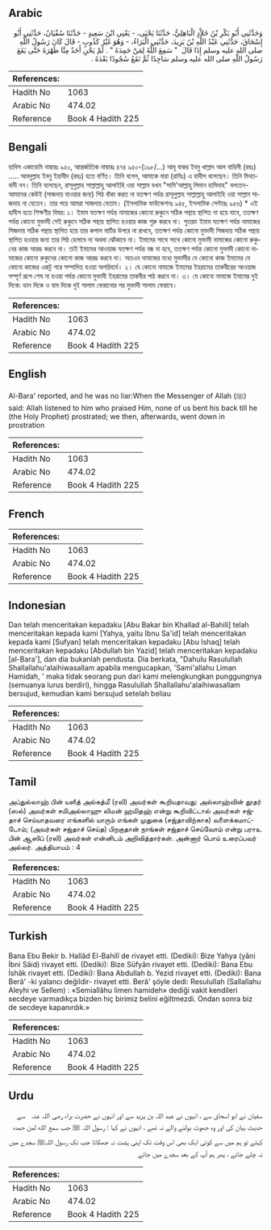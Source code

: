 ## Arabic


<div dir="rtl" lang="ar" style={{fontSize:'larger',backgroundColor:'#f8f9fa',padding:20}}>
وَحَدَّثَنِي أَبُو بَكْرِ بْنُ خَلاَّدٍ الْبَاهِلِيُّ، حَدَّثَنَا يَحْيَى، - يَعْنِي ابْنَ سَعِيدٍ - حَدَّثَنَا سُفْيَانُ، حَدَّثَنِي أَبُو إِسْحَاقَ، حَدَّثَنِي عَبْدُ اللَّهِ بْنُ يَزِيدَ، حَدَّثَنِي الْبَرَاءُ، - وَهُوَ غَيْرُ كَذُوبٍ - قَالَ كَانَ رَسُولُ اللَّهِ صلى الله عليه وسلم إِذَا قَالَ ‏ "‏ سَمِعَ اللَّهُ لِمَنْ حَمِدَهُ ‏"‏ ‏.‏ لَمْ يَحْنِ أَحَدٌ مِنَّا ظَهْرَهُ حَتَّى يَقَعَ رَسُولُ اللَّهِ صلى الله عليه وسلم سَاجِدًا ثُمَّ نَقَعُ سُجُودًا بَعْدَهُ ‏.‏
</div>
<div style={{backgroundColor:'#f8f9fa',padding:20, marginBottom: 10}}><table> <thead> <tr> <th>References:</th> <th></th> </tr> </thead> <tbody><tr><td>Hadith No</td><td>1063</td></tr><tr><td>Arabic No</td><td>474.02</td></tr><tr><td>Reference</td><td>Book 4 Hadith 225</td></tr></tbody></table></div>

## Bengali


<div dir="ltr" lang="bn" style={{fontSize:'larger',backgroundColor:'#f8f9fa',padding:20}}>
হাদিস একাডেমি নাম্বারঃ ৯৫০, আন্তর্জাতিক নাম্বারঃ ৪৭৪ ৯৫০-(১৯৮/...) আবূ বাকর ইবনু খাল্লাদ আল বাহিলী (রহঃ) ..... আবদুল্লাহ ইবনু ইয়াযীদ (রহঃ) হতে বর্ণিত। তিনি বলেন, আমাকে বারা (রাযিঃ) এ হাদীস বলেছেন। তিনি মিথ্যাবাদী নন। তিনি বলেছেন, রাসূলুল্লাহ সাল্লাল্লাহু আলাইহি ওয়া সাল্লাম যখন "সামি'আল্লাহু লিমান হামিদাহ" বলতেন- আমাদের কেউই (সাজদায় যাওয়ার জন্য) পিঠ বাঁকা করত না যতক্ষণ পর্যন্ত রাসূলুল্লাহ সাল্লাল্লাহু আলাইহি ওয়া সাল্লাম সাজদায় না যেতেন। তার পরে আমরা সাজদায় যেতাম। (ইসলামিক ফাউন্ডেশনঃ ৯৪৫, ইসলামিক সেন্টারঃ ৯৫৬) * এই হাদীস হতে শিক্ষণীয় বিষয়: ১। ইমাম যতক্ষণ পর্যন্ত নামাজের কোনো রুকুনে সঠিক পন্থায় স্থাপিত না হয়ে যাবে, ততক্ষণ পর্যন্ত কোনো মুক্তাদী সেই রুকুনে সঠিক পন্থায় স্থাপিত হওয়ার কাজ শুরু করবে না। সুতরাং ইমাম যতক্ষণ পর্যন্ত নামাজের সিজদায় সঠিক পন্থায় স্থাপিত হয়ে তার কপাল মাটির উপরে না রাখবে, ততক্ষণ পর্যন্ত কোনো মুক্তাদী সিজদায় সঠিক পন্থায় স্থাপিত হওয়ার জন্য তার পিঠ হেলাবে না অথবা ঝোঁকাবে না। ইমামের সাথে সাথে কোনো মুক্তাদী নামাজের কোনো রুকুনের কাজ আরম্ভ করবে না। তাই ইমামের আওয়াজ যতক্ষণ পর্যন্ত বন্ধ না হবে, ততক্ষণ পর্যন্ত কোনো মুক্তাদী কোনো নামাজের কোনো রুকুনের কোনো কাজ আরম্ভ করবে না। অতএব নামাজের মধ্যে মুক্তাদীর যে কোনো কাজ ইমামের যে কোনো কাজের একটু পরে সম্পাদিত হওয়া অপরিহার্য। ২। যে কোনো নামাজে ইমামের ইহরামের তাকবীরের আওয়াজ সম্পূর্ণ রূপে শেষ না হওয়া পর্যন্ত কোনো মুক্তাদী ইহরামের তাকবীর পাঠ করবে না। ৩। যে কোনো নামাজে ইমামের দুই দিকে: ডান দিকে ও বাম দিকে দুই সালাম ফেরানোর পর মুক্তাদী সালাম ফেরাবে।
</div>
<div style={{backgroundColor:'#f8f9fa',padding:20, marginBottom: 10}}><table> <thead> <tr> <th>References:</th> <th></th> </tr> </thead> <tbody><tr><td>Hadith No</td><td>1063</td></tr><tr><td>Arabic No</td><td>474.02</td></tr><tr><td>Reference</td><td>Book 4 Hadith 225</td></tr></tbody></table></div>

## English


<div dir="ltr" lang="en" style={{fontSize:'larger',backgroundColor:'#f8f9fa',padding:20}}>
Al-Bara' reported, and he was no liar:When the Messenger of Allah (ﷺ) said: Allah listened to him who praised Him, none of us bent his back till he (the Holy Prophet) prostrated; we then, afterwards, went down in prostration
</div>
<div style={{backgroundColor:'#f8f9fa',padding:20, marginBottom: 10}}><table> <thead> <tr> <th>References:</th> <th></th> </tr> </thead> <tbody><tr><td>Hadith No</td><td>1063</td></tr><tr><td>Arabic No</td><td>474.02</td></tr><tr><td>Reference</td><td>Book 4 Hadith 225</td></tr></tbody></table></div>

## French


<div dir="ltr" lang="fr" style={{fontSize:'larger',backgroundColor:'#f8f9fa',padding:20}}>

</div>
<div style={{backgroundColor:'#f8f9fa',padding:20, marginBottom: 10}}><table> <thead> <tr> <th>References:</th> <th></th> </tr> </thead> <tbody><tr><td>Hadith No</td><td>1063</td></tr><tr><td>Arabic No</td><td>474.02</td></tr><tr><td>Reference</td><td>Book 4 Hadith 225</td></tr></tbody></table></div>

## Indonesian


<div dir="ltr" lang="id" style={{fontSize:'larger',backgroundColor:'#f8f9fa',padding:20}}>
Dan telah menceritakan kepadaku [Abu Bakar bin Khallad al-Bahili] telah menceritakan kepada kami [Yahya, yaitu Ibnu Sa'id] telah menceritakan kepada kami [Sufyan] telah menceritakan kepadaku [Abu Ishaq] telah menceritakan kepadaku [Abdullah bin Yazid] telah menceritakan kepadaku [al-Bara'], dan dia bukanlah pendusta. Dia berkata, "Dahulu Rasulullah Shallallahu'alaihiwasallam apabila mengucapkan, 'Sami'allahu Liman Hamidah, ' maka tidak seorang pun dari kami melengkungkan punggungnya (semuanya lurus berdiri), hingga Rasulullah Shallallahu'alaihiwasallam bersujud, kemudian kami bersujud setelah beliau
</div>
<div style={{backgroundColor:'#f8f9fa',padding:20, marginBottom: 10}}><table> <thead> <tr> <th>References:</th> <th></th> </tr> </thead> <tbody><tr><td>Hadith No</td><td>1063</td></tr><tr><td>Arabic No</td><td>474.02</td></tr><tr><td>Reference</td><td>Book 4 Hadith 225</td></tr></tbody></table></div>

## Tamil


<div dir="ltr" lang="ta" style={{fontSize:'larger',backgroundColor:'#f8f9fa',padding:20}}>
அப்துல்லாஹ் பின் யஸீத் அல்கத்மீ (ரலி) அவர்கள் கூறியதாவது: அல்லாஹ்வின் தூதர் (ஸல்) அவர்கள் சமிஅல்லாஹு லிமன் ஹமிதஹ் என்று கூறிவிட்டால் அவர்கள் சஜ்தாச் செய்யாதவரை எங்களில் யாரும் எங்கள் முதுகை (சஜ்தாவிற்காக) வளைக்கமாட்டோம்; (அவர்கள் சஜ்தாச் செய்த) பிறகுதான் நாங்கள் சஜ்தாச் செய்வோம் என்று பராஉ பின் ஆஸிப் (ரலி) அவர்கள் என்னிடம் அறிவித்தார்கள். அன்னார் பொய் உரைப்பவர் அல்லர். அத்தியாயம் : 4
</div>
<div style={{backgroundColor:'#f8f9fa',padding:20, marginBottom: 10}}><table> <thead> <tr> <th>References:</th> <th></th> </tr> </thead> <tbody><tr><td>Hadith No</td><td>1063</td></tr><tr><td>Arabic No</td><td>474.02</td></tr><tr><td>Reference</td><td>Book 4 Hadith 225</td></tr></tbody></table></div>

## Turkish


<div dir="ltr" lang="tr" style={{fontSize:'larger',backgroundColor:'#f8f9fa',padding:20}}>
Bana Ebu Bekir b. Hallâd El-Bahilî de rivayet etti. (Dediki): Bize Yahya (yâni İbni Sâid) rivayet etti. (Dediki): Bize Süfyân rivayet etti. (Dediki): Bana Ebu İshâk rivayet etti. (Dediki): Bana Abdullah b. Yezid rivayet etti. (Dediki): Bana Berâ' -ki yalancı değildir- rivayet etti. Berâ' şöyle dedi: ResuluIIah (Sallallahu Aleyhi ve Sellem) : «Semiallâhu Iimen hamideh» dediği vakit kendileri secdeye varmadıkça bizden hiç birimiz belini eğiltmezdi. Ondan sonra biz de secdeye kapanırdık.»
</div>
<div style={{backgroundColor:'#f8f9fa',padding:20, marginBottom: 10}}><table> <thead> <tr> <th>References:</th> <th></th> </tr> </thead> <tbody><tr><td>Hadith No</td><td>1063</td></tr><tr><td>Arabic No</td><td>474.02</td></tr><tr><td>Reference</td><td>Book 4 Hadith 225</td></tr></tbody></table></div>

## Urdu


<div dir="rtl" lang="ur" style={{fontSize:'larger',backgroundColor:'#f8f9fa',padding:20}}>
سفیان نے ابو اسحاق سے ، انہوں نے عبد اللہ بن یزید سے اور انہوں نے حضرت براء ‌رضی ‌اللہ ‌عنہ ‌ ‌ سے حدیث بیان کی اور وہ جھوٹ بولنے والے نہ تھے ، انہوں نے کہا : رسول اللہ ﷺ جب سمع الله لمن حمدہ کہتے تو ہم میں سے کوئی ایک بھی اس وقت تک اپنی پشت نہ جھکاتا جب تک رسول اللہﷺ سجدے میں نہ چلے جاتے ، پھر ہم آپ کے بعد سجدے میں جاتے
</div>
<div style={{backgroundColor:'#f8f9fa',padding:20, marginBottom: 10}}><table> <thead> <tr> <th>References:</th> <th></th> </tr> </thead> <tbody><tr><td>Hadith No</td><td>1063</td></tr><tr><td>Arabic No</td><td>474.02</td></tr><tr><td>Reference</td><td>Book 4 Hadith 225</td></tr></tbody></table></div>